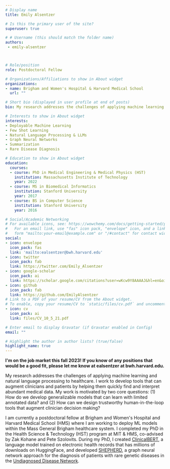 ```yaml
---
# Display name
title: Emily Alsentzer

# Is this the primary user of the site?
superuser: true

# # Username (this should match the folder name)
authors:
 - emily-alsentzer



# Role/position
role: Postdoctoral Fellow

# Organizations/Affiliations to show in About widget
organizations:
- name: Brigham and Women's Hospital & Harvard Medical School
  url: ""

# Short bio (displayed in user profile at end of posts)
bio: My research addresses the challenges of applying machine learning and natural language processing to healthcare.

# Interests to show in About widget
interests:
- Deployable Machine Learning
- Few Shot Learning
- Natural Language Processing & LLMs
- Graph Neural Networks
- Summarization
- Rare Disease Diagnosis

# Education to show in About widget
education:
  courses:
  - course: PhD in Medical Engineering & Medical Physics (HST)
    institution: Massachusetts Institute of Technology
    year: 2022 
  - course: MS in Biomedical Informatics
    institution: Stanford University
    year: 2017
  - course: BS in Computer Science
    institution: Stanford University
    year: 2016

# Social/Academic Networking
# For available icons, see: https://wowchemy.com/docs/getting-started/page-builder/#icons
#   For an email link, use "fas" icon pack, "envelope" icon, and a link in the
#   form "mailto:your-email@example.com" or "/#contact" for contact widget.
social:
- icon: envelope
  icon_pack: fas
  link: 'mailto:ealsentzer@bwh.harvard.edu'
- icon: twitter
  icon_pack: fab
  link: https://twitter.com/Emily_Alsentzer
- icon: google-scholar
  icon_pack: ai
  link: https://scholar.google.com/citations?user=wKcw9Y8AAAAJ&hl=en&oi=ao
- icon: github
  icon_pack: fab
  link: https://github.com/EmilyAlsentzer
# Link to a PDF of your resume/CV from the About widget.
# To enable, copy your resume/CV to `static/files/cv.pdf` and uncomment the lines below.
- icon: cv
  icon_pack: ai
  link: files/CV_10_5_21.pdf

# Enter email to display Gravatar (if Gravatar enabled in Config)
email: ""

# Highlight the author in author lists? (true/false)
highlight_name: true
---
```

**I'm on the job market this fall 2023! If you know of any positions that would be a good fit, please let me know at ealsentzer at bwh.harvard.edu.**

My research addresses the challenges of applying machine learning and natural language processing to healthcare. I work to develop tools that can augment clinicians and patients by helping them quickly find and interpret abundant medical data. My work is motivated by two core questions: (1) How do we develop generalizable models that can learn with limited annotated data? and (2) How can we design trustworthy human-in-the-loop tools that augment clinician decision making?

I am currently a postdoctoral fellow at Brigham and Women's Hospital and Harvard Medical School (HMS) where I am working to deploy ML models within the Mass General Brigham healthcare system. I completed my PhD in the Health Science & Technology (HST) program at MIT & HMS, co-advised by Zak Kohane and Pete Szolovits. During my PhD, I created [ClinicalBERT](https://huggingface.co/emilyalsentzer/Bio_ClinicalBERT), a language model trained on electronic health records that has millions of downloads on HuggingFace, and developed [SHEPHERD](https://www.medrxiv.org/content/10.1101/2022.12.07.22283238v1), a graph neural network approach for the diagnosis of patients with rare genetic diseases in the [Undiagnosed Disease Network](https://undiagnosed.hms.harvard.edu/).

